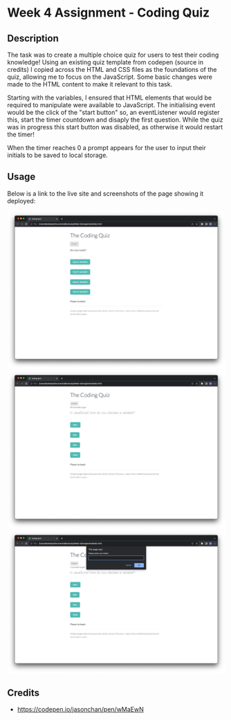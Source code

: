 # Week 4 Assignment - Coding Quiz

## Description

The task was to create a multiple choice quiz for users to test their coding knowledge! Using an existing quiz template from codepen (source in credits) I copied across the HTML and CSS files as the foundations of the quiz, allowing me to focus on the JavaScript. Some basic changes were made to the HTML content to make it relevant to this task.

Starting with the variables, I ensured that HTML elements that would be required to manipulate were available to JavaScript. The initialising event would be the click of the "start button" so, an eventListener would register this, start the timer countdown and disaply the first question. While the quiz was in progress this start button was disabled, as otherwise it would restart the timer!

When the timer reaches 0 a prompt appears for the user to input their initials to be saved to local storage. 

## Usage

Below is a link to the live site and screenshots of the page showing it deployed:


![Screenshot 1](./assets/images/Screenshot-1.png)
![Screenshot 2](./assets/images/Screenshot-2.png)
![Screenshot 3](./assets/images/Screenshot-3.png)

## Credits

- https://codepen.io/jasonchan/pen/wMaEwN